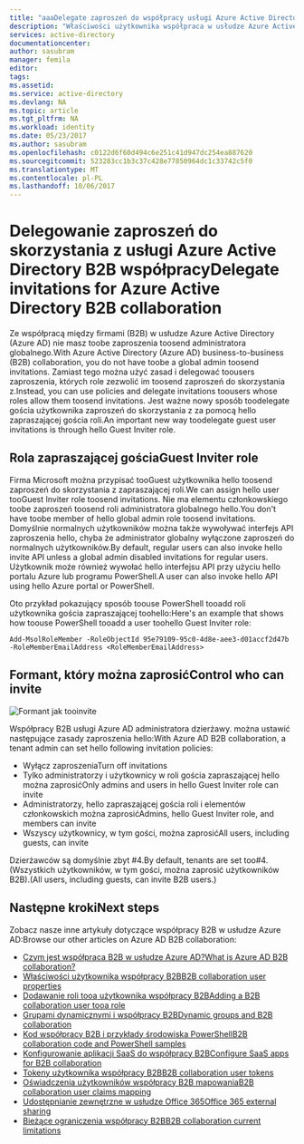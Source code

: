 ```yaml
---
title: "aaaDelegate zaproszeń do współpracy usługi Azure Active Directory B2B | Dokumentacja firmy Microsoft"
description: "Właściwości użytkownika współpraca w usłudze Azure Active Directory B2B są konfigurowane"
services: active-directory
documentationcenter: 
author: sasubram
manager: femila
editor: 
tags: 
ms.assetid: 
ms.service: active-directory
ms.devlang: NA
ms.topic: article
ms.tgt_pltfrm: NA
ms.workload: identity
ms.date: 05/23/2017
ms.author: sasubram
ms.openlocfilehash: c0122d6f60d494c6e251c41d947dc254ea887620
ms.sourcegitcommit: 523283cc1b3c37c428e77850964dc1c33742c5f0
ms.translationtype: MT
ms.contentlocale: pl-PL
ms.lasthandoff: 10/06/2017
---
```

# <a name="delegate-invitations-for-azure-active-directory-b2b-collaboration"></a><span data-ttu-id="8bffb-103">Delegowanie zaproszeń do skorzystania z usługi Azure Active Directory B2B współpracy</span><span class="sxs-lookup"><span data-stu-id="8bffb-103">Delegate invitations for Azure Active Directory B2B collaboration</span></span>

<span data-ttu-id="8bffb-104">Ze współpracą między firmami (B2B) w usłudze Azure Active Directory (Azure AD) nie masz toobe zaproszenia toosend administratora globalnego.</span><span class="sxs-lookup"><span data-stu-id="8bffb-104">With Azure Active Directory (Azure AD) business-to-business (B2B) collaboration, you do not have toobe a global admin toosend invitations.</span></span> <span data-ttu-id="8bffb-105">Zamiast tego można użyć zasad i delegować toousers zaproszenia, których role zezwolić im toosend zaproszeń do skorzystania z.</span><span class="sxs-lookup"><span data-stu-id="8bffb-105">Instead, you can use policies and delegate invitations toousers whose roles allow them toosend invitations.</span></span> <span data-ttu-id="8bffb-106">Jest ważne nowy sposób toodelegate gościa użytkownika zaproszeń do skorzystania z za pomocą hello zapraszającej gościa roli.</span><span class="sxs-lookup"><span data-stu-id="8bffb-106">An important new way toodelegate guest user invitations is through hello Guest Inviter role.</span></span>

## <a name="guest-inviter-role"></a><span data-ttu-id="8bffb-107">Rola zapraszającej gościa</span><span class="sxs-lookup"><span data-stu-id="8bffb-107">Guest Inviter role</span></span>
<span data-ttu-id="8bffb-108">Firma Microsoft można przypisać tooGuest użytkownika hello toosend zaproszeń do skorzystania z zapraszającej roli.</span><span class="sxs-lookup"><span data-stu-id="8bffb-108">We can assign hello user tooGuest Inviter role toosend invitations.</span></span> <span data-ttu-id="8bffb-109">Nie ma elementu członkowskiego toobe zaproszeń toosend roli administratora globalnego hello.</span><span class="sxs-lookup"><span data-stu-id="8bffb-109">You don't have toobe member of hello global admin role toosend invitations.</span></span> <span data-ttu-id="8bffb-110">Domyślnie normalnych użytkowników można także wywoływać interfejs API zaproszenia hello, chyba że administrator globalny wyłączone zaproszeń do normalnych użytkowników.</span><span class="sxs-lookup"><span data-stu-id="8bffb-110">By default, regular users can also invoke hello invite API unless a global admin disabled invitations for regular users.</span></span> <span data-ttu-id="8bffb-111">Użytkownik może również wywołać hello interfejsu API przy użyciu hello portalu Azure lub programu PowerShell.</span><span class="sxs-lookup"><span data-stu-id="8bffb-111">A user can also invoke hello API using hello Azure portal or PowerShell.</span></span>

<span data-ttu-id="8bffb-112">Oto przykład pokazujący sposób toouse PowerShell tooadd roli użytkownika gościa zapraszającej toohello:</span><span class="sxs-lookup"><span data-stu-id="8bffb-112">Here's an example that shows how toouse PowerShell tooadd a user toohello Guest Inviter role:</span></span>

```
Add-MsolRoleMember -RoleObjectId 95e79109-95c0-4d8e-aee3-d01accf2d47b -RoleMemberEmailAddress <RoleMemberEmailAddress>
```

## <a name="control-who-can-invite"></a><span data-ttu-id="8bffb-113">Formant, który można zaprosić</span><span class="sxs-lookup"><span data-stu-id="8bffb-113">Control who can invite</span></span>

![Formant jak tooinvite](media/active-directory-b2b-delegate-invitations/control-who-to-invite.png)

<span data-ttu-id="8bffb-115">Współpracy B2B usługi Azure AD administratora dzierżawy. można ustawić następujące zasady zaproszenia hello:</span><span class="sxs-lookup"><span data-stu-id="8bffb-115">With Azure AD B2B collaboration, a tenant admin can set hello following invitation policies:</span></span>

- <span data-ttu-id="8bffb-116">Wyłącz zaproszenia</span><span class="sxs-lookup"><span data-stu-id="8bffb-116">Turn off invitations</span></span>
- <span data-ttu-id="8bffb-117">Tylko administratorzy i użytkownicy w roli gościa zapraszającej hello można zaprosić</span><span class="sxs-lookup"><span data-stu-id="8bffb-117">Only admins and users in hello Guest Inviter role can invite</span></span>
- <span data-ttu-id="8bffb-118">Administratorzy, hello zapraszającej gościa roli i elementów członkowskich można zaprosić</span><span class="sxs-lookup"><span data-stu-id="8bffb-118">Admins, hello Guest Inviter role, and members can invite</span></span>
- <span data-ttu-id="8bffb-119">Wszyscy użytkownicy, w tym gości, można zaprosić</span><span class="sxs-lookup"><span data-stu-id="8bffb-119">All users, including guests, can invite</span></span>

<span data-ttu-id="8bffb-120">Dzierżawców są domyślnie zbyt #4.</span><span class="sxs-lookup"><span data-stu-id="8bffb-120">By default, tenants are set too#4.</span></span> <span data-ttu-id="8bffb-121">(Wszystkich użytkowników, w tym gości, można zaprosić użytkowników B2B).</span><span class="sxs-lookup"><span data-stu-id="8bffb-121">(All users, including guests, can invite B2B users.)</span></span>

## <a name="next-steps"></a><span data-ttu-id="8bffb-122">Następne kroki</span><span class="sxs-lookup"><span data-stu-id="8bffb-122">Next steps</span></span>

<span data-ttu-id="8bffb-123">Zobacz nasze inne artykuły dotyczące współpracy B2B w usłudze Azure AD:</span><span class="sxs-lookup"><span data-stu-id="8bffb-123">Browse our other articles on Azure AD B2B collaboration:</span></span>

* [<span data-ttu-id="8bffb-124">Czym jest współpraca B2B w usłudze Azure AD?</span><span class="sxs-lookup"><span data-stu-id="8bffb-124">What is Azure AD B2B collaboration?</span></span>](active-directory-b2b-what-is-azure-ad-b2b.md)
* [<span data-ttu-id="8bffb-125">Właściwości użytkownika współpracy B2B</span><span class="sxs-lookup"><span data-stu-id="8bffb-125">B2B collaboration user properties</span></span>](active-directory-b2b-user-properties.md)
* [<span data-ttu-id="8bffb-126">Dodawanie roli tooa użytkownika współpracy B2B</span><span class="sxs-lookup"><span data-stu-id="8bffb-126">Adding a B2B collaboration user tooa role</span></span>](active-directory-b2b-add-guest-to-role.md)
* [<span data-ttu-id="8bffb-127">Grupami dynamicznymi i współpracy B2B</span><span class="sxs-lookup"><span data-stu-id="8bffb-127">Dynamic groups and B2B collaboration</span></span>](active-directory-b2b-dynamic-groups.md)
* [<span data-ttu-id="8bffb-128">Kod współpracy B2B i przykłady środowiska PowerShell</span><span class="sxs-lookup"><span data-stu-id="8bffb-128">B2B collaboration code and PowerShell samples</span></span>](active-directory-b2b-code-samples.md)
* [<span data-ttu-id="8bffb-129">Konfigurowanie aplikacji SaaS do współpracy B2B</span><span class="sxs-lookup"><span data-stu-id="8bffb-129">Configure SaaS apps for B2B collaboration</span></span>](active-directory-b2b-configure-saas-apps.md)
* [<span data-ttu-id="8bffb-130">Tokeny użytkownika współpracy B2B</span><span class="sxs-lookup"><span data-stu-id="8bffb-130">B2B collaboration user tokens</span></span>](active-directory-b2b-user-token.md)
* [<span data-ttu-id="8bffb-131">Oświadczenia użytkowników współpracy B2B mapowania</span><span class="sxs-lookup"><span data-stu-id="8bffb-131">B2B collaboration user claims mapping</span></span>](active-directory-b2b-claims-mapping.md)
* [<span data-ttu-id="8bffb-132">Udostępnianie zewnętrzne w usłudze Office 365</span><span class="sxs-lookup"><span data-stu-id="8bffb-132">Office 365 external sharing</span></span>](active-directory-b2b-o365-external-user.md)
* [<span data-ttu-id="8bffb-133">Bieżące ograniczenia współpracy B2B</span><span class="sxs-lookup"><span data-stu-id="8bffb-133">B2B collaboration current limitations</span></span>](active-directory-b2b-current-limitations.md)

